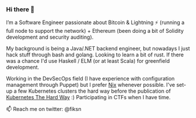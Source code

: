 ### Hi there 👋

<!--
**fiksn/fiksn** is a ✨ _special_ ✨ repository because its `README.md` (this file) appears on your GitHub profile.

Here are some ideas to get you started:

- 🔭 I’m currently working on ...
- 🌱 I’m currently learning ...
- 👯 I’m looking to collaborate on ...
- 🤔 I’m looking for help with ...
- 💬 Ask me about ...
- 📫 How to reach me: ...
- 😄 Pronouns: ...
- ⚡ Fun fact: ...
-->

I’m a Software Engineer passionate about Bitcoin & Lightning ⚡ (running a full node to support the network) + Ethereum (been doing a bit of Solidity development and security auditing).

My background is being a Java/.NET backend engineer, but nowadays I just hack stuff through bash and golang. Looking to learn a bit of rust.
If there was a chance I'd use Haskell / ELM (or at least Scala) for greenfield development.

Working in the DevSecOps field (I have experience with configuration management through Puppet) but I prefer [Nix](https://nixos.org/) whenever possible. I've set-up a few Kubernetes clusters the hard way before the publication of [Kubernetes The Hard Way](https://github.com/kelseyhightower/kubernetes-the-hard-way) :) Participating in CTFs when I have time.

📫 Reach me on twitter: @fiksn
